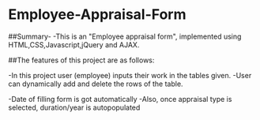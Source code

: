 # Employee-Appraisal-Form

##Summary-
-This is an "Employee appraisal form", implemented using HTML,CSS,Javascript,jQuery and AJAX.

##The features of this project are as follows:

  -In this project user (employee) inputs their work in the tables given.
  -User can dynamically add and delete the rows of the table. 

  -Date of filling form is got automatically
  -Also, once appraisal type is selected, duration/year is autopopulated 

